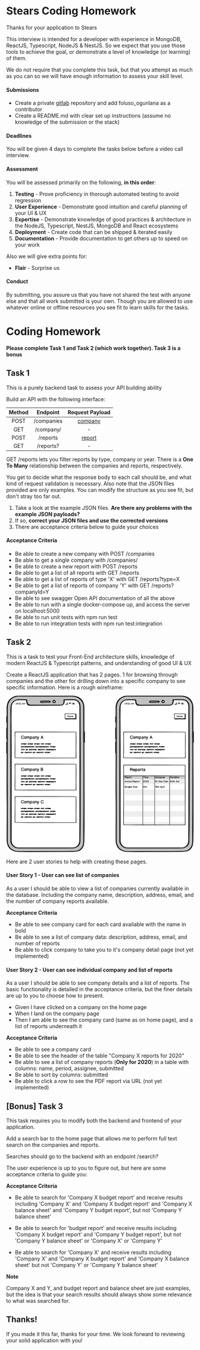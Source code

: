 # Stears Coding Homework

Thanks for your application to Stears

This interview is intended for a developer with experience in MongoDB, ReactJS, Typescript, NodeJS & NestJS.
So we expect that you use those tools to achieve the goal, or demonstrate a level of knowledge (or learning) of them.

We do not require that you complete this task, but that you attempt as much as you can so we will have enough information to assess your skill level.

#### Submissions

- Create a private [gitlab](https://gitlab.com/) repository and add foluso_ogunlana as a contributor
- Create a README.md with clear set up instructions (assume no knowledge of the submission or the stack)

#### Deadlines

You will be given 4 days to complete the tasks below before a video call interview.

#### Assessment

You will be assessed primarily on the following, **in this order**:

1. **Testing** - Prove proficiency in thorough automated testing to avoid regression
2. **User Experience** - Demonstrate good intuition and careful planning of your UI & UX
3. **Expertise** - Demonstrate knowledge of good practices & architecture in the NodeJS, Typescript, NestJS, MongoDB and React ecosystems
4. **Deployment** - Create code that can be shipped & iterated easily
5. **Documentation** - Provide documentation to get others up to speed on your work

Also we will give extra points for:

- **Flair** - Surprise us

#### Conduct

By submitting, you assure us that you have not shared the test with anyone else and that all work submitted is your own. Though you are allowed to use whatever online or offline resources you see fit to learn skills for the tasks.

# **Coding Homework**

**Please complete Task 1 and Task 2 (which work together). Task 3 is a bonus**

## Task 1

This is a purely backend task to assess your API building ability

Build an API with the following interface:

| Method |       Endpoint       |      Request Payload      |
| :----: | :------------------: | :-----------------------: |
|  POST  |      /companies      | [company](./company.json) |
|  GET   | /company/<companyId> |             -             |
|  POST  |       /reports       |  [report](./report.json)  |
|  GET   |      /reports?       |             -             |

GET /reports lets you filter reports by type, company or year.
There is a **One To Many** relationship between the companies and reports, respectively.

You get to decide what the response body to each call should be, and what kind of request validation is necessary. Also note that the JSON files provided are only examples. You can modify the structure as you see fit, but don't stray too far out.

1. Take a look at the example JSON files. **Are there any problems with the example JSON payloads?**
2. If so, **correct your JSON files and use the corrected versions**
3. There are acceptance criteria below to guide your choices

#### Acceptance Criteria

- Be able to create a new company with POST /companies
- Be able to get a single company with /companies/<companyId>
- Be able to create a new report with POST /reports
- Be able to get a list of all reports with GET /reports
- Be able to get a list of reports of type 'X' with GET /reports?type=X
- Be able to get a list of reports of company 'Y' with GET /reports?companyId=Y
- Be able to see swagger Open API documentation of all the above
- Be able to run with a single docker-compose up, and access the server on localhost:5000
- Be able to run unit tests with npm run test
- Be able to run integration tests with npm run test:integration

## Task 2

This is a task to test your Front-End architecture skills, knowledge of modern ReactJS & Typescript patterns, and understanding of good UI & UX

Create a ReactJS application that has 2 pages. 1 for browsing through companies and the other for drilling down into a specific company to see specific information. Here is a rough wireframe:

![Wireframes](./company-report.png?raw=true "Wireframes")

Here are 2 user stories to help with creating these pages.

#### User Story 1 - User can see list of companies

As a user I should be able to view a list of companies currently available in the database. Including the company name, description, address, email, and the number of company reports available.

**Acceptance Criteria**

- Be able to see company card for each card available with the name in bold
- Be able to see a list of company data: description, address, email, and number of reports
- Be able to click company to take you to it's company detail page (not yet implemented)

#### User Story 2 - User can see individual company and list of reports

As a user I should be able to see company details and a list of reports. The basic functionality is detailed in the acceptance criteria, but the finer details are up to you to choose how to present.

- Given I have clicked on a company on the home page
- When I land on the company page
- Then I am able to see the company card (same as on home page), and a list of reports underneath it

**Acceptance Criteria**

- Be able to see a company card
- Be able to see the header of the table "Company X reports for 2020"
- Be able to see a list of company reports (**Only for 2020**) in a table with columns: name, period, assignee, submitted
- Be able to sort by columns: submitted
- Be able to click a row to see the PDF report via URL (not yet implemented)

## [Bonus] Task 3

This task requires you to modify both the backend and frontend of your application.

Add a search bar to the home page that allows me to perform full text search on the companies and reports.

Searches should go to the backend with an endpoint /search?

The user experience is up to you to figure out, but here are some acceptance criteria to guide you:

**Acceptance Criteria**

- Be able to search for 'Company X budget report' and receive results including 'Company X' and 'Company X budget report' and 'Company X balance sheet' and 'Company Y budget report', but not 'Company Y balance sheet'

- Be able to search for 'budget report' and receive results including 'Company X budget report' and 'Company Y budget report', but not 'Company Y balance sheet' or 'Company X' or 'Company Y'

- Be able to search for 'Company X' and receive results including 'Company X' and 'Company X budget report' and 'Company X balance sheet' but not 'Company Y' or 'Company Y balance sheet'

**Note**

Company X and Y, and budget report and balance sheet are just examples, but the idea is that your search results should always show some relevance to what was searched for.

## Thanks!

If you made it this far, thanks for your time.
We look forward to reviewing your solid application with you!
